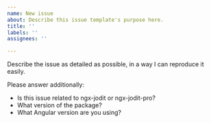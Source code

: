 ```yaml
---
name: New issue
about: Describe this issue template's purpose here.
title: ''
labels: ''
assignees: ''

---
```


Describe the issue as detailed as possible, in a way I can reproduce it easily.

Please answer additionally:

- Is this issue related to ngx-jodit or ngx-jodit-pro?
- What version of the package?
- What Angular version are you using?
